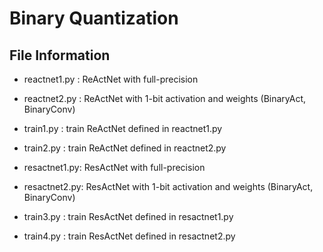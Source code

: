# Binary Quantization
## File Information
- reactnet1.py : ReActNet with full-precision
- reactnet2.py : ReActNet with 1-bit activation and weights (BinaryAct, BinaryConv)

- train1.py    : train ReActNet defined in reactnet1.py
- train2.py    : train ReActNet defined in reactnet2.py


- resactnet1.py: ResActNet with full-precision
- resactnet2.py: ResActNet with 1-bit activation and weights (BinaryAct, BinaryConv)

- train3.py    : train ResActNet defined in resactnet1.py
- train4.py    : train ResActNet defined in resactnet2.py
